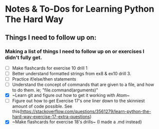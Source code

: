 # Notes & To-Dos for Learning Python The Hard Way
## Things I need to follow up on:
### Making a list of things I need to follow up on or exercises I didn't fully get.

- [ ] Make flashcards for exercise 10 drill 1
- [ ] Better understand formatted strings from ex8 & ex10 drill 3.
- [ ] Practice if/else/then statements
- [ ] Understand the concept of commands that are given to a file, and how to do them. ie; "file.command(arguments)"
- [X] ~Learn git and figure out how to get it working with Atom~
- [ ] Figure out how to get Exercise 17's one liner down to the skinniest amount of code possible.
See this(https://stackoverflow.com/questions/3561279/learn-python-the-hard-way-exercise-17-extra-questions)
- [X] ~Make flashcards for exercise 18's drills~ (I made a .md instead)
